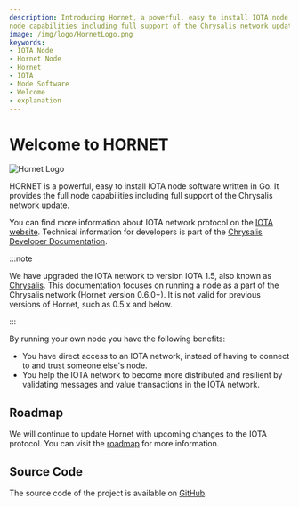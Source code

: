 ```yaml
---
description: Introducing Hornet, a powerful, easy to install IOTA node software written in Go.  It provides the full 
node capabilities including full support of the Chrysalis network update.
image: /img/logo/HornetLogo.png
keywords:
- IOTA Node
- Hornet Node
- Hornet
- IOTA
- Node Software
- Welcome
- explanation
---
```

# Welcome to HORNET

![Hornet Logo](/img/logo/HORNET_logo.svg)

HORNET is a powerful, easy to install IOTA node software written in Go.
It provides the full node capabilities including full support of the Chrysalis network update.

You can find more information about IOTA network protocol on the [IOTA website](https://www.iota.org/). Technical
information for developers is part of
the [Chrysalis Developer Documentation](https://wiki.iota.org/chrysalis-docs/welcome).

:::note

We have upgraded the IOTA network to version IOTA 1.5, also known as [Chrysalis](https://chrysalis.iota.org). This
documentation focuses on running a node as a part of the Chrysalis network (Hornet version 0.6.0+). It is not valid for
previous versions of Hornet, such as 0.5.x and below.

:::

By running your own node you have the following benefits:

- You have direct access to an IOTA network, instead of having to connect to and trust someone else's node.
- You help the IOTA network to become more distributed and resilient by validating messages and value transactions in
  the IOTA network.

## Roadmap

We will continue to update Hornet with upcoming changes to the IOTA protocol. You can visit
the [roadmap](https://roadmap.iota.org/) for more information.

## Source Code

The source code of the project is available on [GitHub](https://github.com/gohornet/hornet).